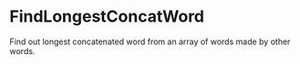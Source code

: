 # FindLongestConcatWord
Find out longest concatenated word from an array of words made by other words.
